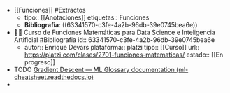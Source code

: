 - [[Funciones]] #Extractos
	- tipo:: [[Anotaciones]]
	  etiquetas:: Funciones
	- **Bibliografia**: ((63341570-c3fe-4a2b-96db-39e0745bea6e))
- 👨‍🏫 Curso de Funciones Matemáticas para Data Science e Inteligencia Artificial #Bibliografia
  id:: 63341570-c3fe-4a2b-96db-39e0745bea6e
	- autor:: Enrique Devars
	  plataforma:: platzi
	  tipo:: [[Curso]]
	  url:: https://platzi.com/clases/2701-funciones-matematicas/
	  estado::  [[En progreso]]
- TODO [Gradient Descent — ML Glossary documentation (ml-cheatsheet.readthedocs.io)](https://ml-cheatsheet.readthedocs.io/en/latest/gradient_descent.html#:~:text=Gradient%20descent%20is%20an%20optimization,the%20parameters%20of%20our%20model)
-